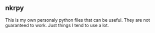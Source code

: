 nkrpy
-----

This is my own personaly python files that can be useful. They are not guaranteed to work. Just things I tend to use a lot.
